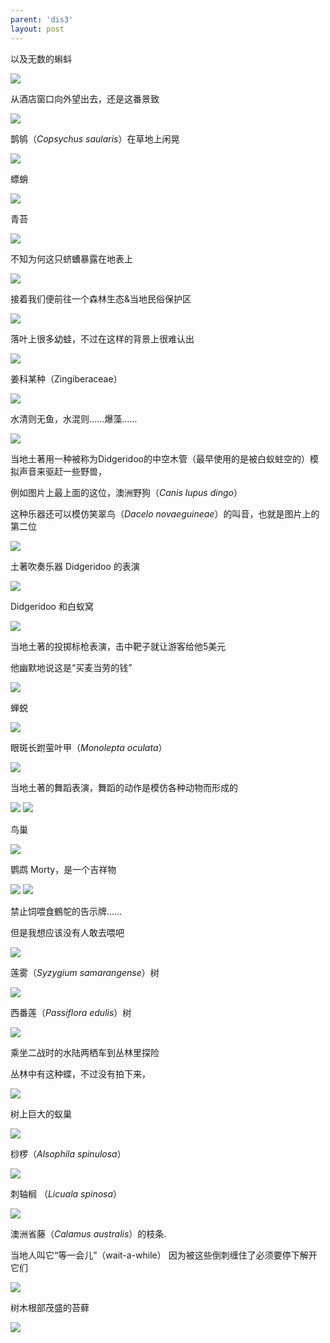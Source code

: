 ```yaml
---
parent: 'dis3'
layout: post
---
```

以及无数的蝌蚪

<img class='disc' src='https://i.postimg.cc/xTFZsZKj/243.jpg'>

从酒店窗口向外望出去，还是这番景致

<img class='disc' src='https://i.postimg.cc/7ZFW4Tsp/244.jpg'>

鹊鸲（<i>Copsychus saularis</i>）在草地上闲晃

<img class='disc' src='https://i.postimg.cc/SKctxNHj/245.jpg'>

螵蛸

<img class='disc' src='https://i.postimg.cc/1tHCD7mQ/246.jpg'>

青苔

<img class='disc' src='https://i.postimg.cc/1X3WB0XN/247.jpg'>

不知为何这只蛴螬暴露在地表上

<img class='disc' src='https://i.postimg.cc/6qbMm74b/248.jpg'>

接着我们便前往一个森林生态&当地民俗保护区

<img class='disc' src='https://i.postimg.cc/MpQ99p6t/249.jpg'>

落叶上很多幼蛙，不过在这样的背景上很难认出

<img class='disc' src='https://i.postimg.cc/2j096t9d/250.jpg'>

姜科某种（Zingiberaceae）

<img class='disc' src='https://i.postimg.cc/8Cgt9gsG/251.jpg'>

水清则无鱼，水混则……爆藻……

<img class='disc' src='https://i.postimg.cc/MG0d83jQ/252.jpg'>

当地土著用一种被称为Didgeridoo的中空木管（最早使用的是被白蚁蛀空的）模拟声音来驱赶一些野兽，


例如图片上最上面的这位，澳洲野狗（<i>Canis lupus dingo</i>）


这种乐器还可以模仿笑翠鸟（<i>Dacelo novaeguineae</i>）的叫音，也就是图片上的第二位

<img class='disc' src='https://i.postimg.cc/pXyGnB3w/253.jpg'>

土著吹奏乐器 Didgeridoo 的表演

<img class='disc' src='https://i.postimg.cc/tCfrdxjY/254.jpg'>

Didgeridoo 和白蚁窝

<img class='disc' src='https://i.postimg.cc/zBJpDwnP/255.jpg'>

当地土著的投掷标枪表演，击中靶子就让游客给他5美元


他幽默地说这是“买麦当劳的钱”

<img class='disc' src='https://i.postimg.cc/J7YKmktP/256.jpg'>

蝉蜕

<img class='disc' src='https://i.postimg.cc/SRRrCy16/257.jpg'>

眼斑长跗萤叶甲（<i>Monolepta oculata</i>）

<img class='disc' src='https://i.postimg.cc/ydvjDJj6/258.jpg'>

当地土著的舞蹈表演，舞蹈的动作是模仿各种动物而形成的

<img class='disc' src='https://i.postimg.cc/j21hhGBG/259.jpg'>

<img class='disc' src='https://i.postimg.cc/qM9L6HsK/260.jpg'>

鸟巢

<img class='disc' src='https://i.postimg.cc/WbD841kj/261.jpg'>

鹦鹉 Morty，是一个吉祥物

<img class='disc' src='https://i.postimg.cc/qRbckPBz/262.jpg'>

<img class='disc' src='https://i.postimg.cc/SsN7bShB/266.jpg'>

禁止饲喂食鶴鸵的告示牌……


但是我想应该没有人敢去喂吧

<img class='disc' src='https://i.postimg.cc/kG2QDTDw/263.jpg'>



莲雾（<i>Syzygium samarangense</i>）树

<img class='disc' src='https://i.postimg.cc/d3g8CGyF/264.jpg'>

西番莲（<i>Passiflora edulis</i>）树


<img class='disc' src='https://i.postimg.cc/sDZPrHkg/265.jpg'>

乘坐二战时的水陆两栖车到丛林里探险


丛林中有这种蝶，不过没有拍下来，

<img class='disc' src='https://i.postimg.cc/BZz5Rfwz/267.jpg'>

树上巨大的蚁巢

<img class='disc' src='https://i.postimg.cc/JzNbyD4w/268.jpg'>




桫椤（<i>Alsophila spinulosa</i>）

<img class='disc' src='https://i.postimg.cc/6pJr5LKL/269.jpg'>



刺轴榈 （<i>Licuala spinosa</i>）



<img class='disc' src='https://i.postimg.cc/cJTwmpnX/270.jpg'>



澳洲省藤（<i>Calamus australis</i>）的枝条.


当地人叫它“等一会儿”（wait-a-while） 因为被这些倒刺缠住了必须要停下解开它们



<img class='disc' src='https://i.postimg.cc/Dz711v8S/271.jpg'>




树木根部茂盛的苔藓

<img class='disc' src='https://i.postimg.cc/nzz7w3KZ/272.jpg'>
